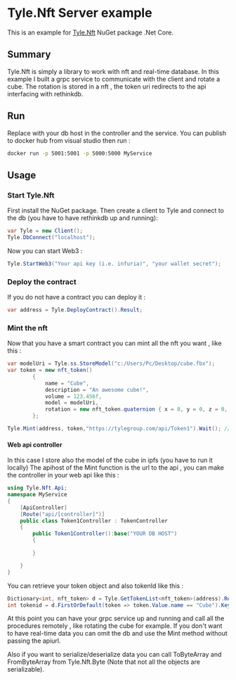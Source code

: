 # Tyle.Nft Server example

This is an example for [Tyle.Nft](https://www.nuget.org/packages/Tyle.Nft/) NuGet package .Net Core.

## Summary

Tyle.Nft is simply a library to work with nft and real-time database.
In this example I built a grpc service to communicate with the client and rotate a cube.
The rotation is stored in a nft , the token uri redirects to the api interfacing with rethinkdb.

## Run
Replace with your db host in the controller and the service.
You can publish to docker hub from visual studio then run :
```bash
docker run -p 5001:5001 -p 5000:5000 MyService
```

## Usage

### Start Tyle.Nft
First install the NuGet package.
Then create a client to Tyle and connect to the db (you have to have rethinkdb up and running):  
```c#
var Tyle = new Client();
Tyle.DbConnect("localhost");
```
Now you can start Web3 :
```c#
Tyle.StartWeb3("Your api key (i.e. infuria)", "your wallet secret");
```
### Deploy the contract
If you do not have a contract you can deploy it :
```c#
var address = Tyle.DeployContract().Result;
```
### Mint the nft
Now that you have a smart contract you can mint all the nft you want , like this :
```c#
var modelUri = Tyle.ss.StoreModel("c:/Users/Pc/Desktop/cube.fbx");
var token = new nft_token()
        {
            name = "Cube",
            description = "An awesome cube!",
            volume = 123.456f,
            model = modelUri,
            rotation = new nft_token.quaternion { x = 0, y = 0, z = 0, w = 0 }
        };

Tyle.Mint(address, token,"https://tylegroup.com/api/Token1").Wait(); // Will save data off-chain
```
#### Web api controller
In this case I store also the model of the cube in ipfs (you have to run it locally)
The apihost of the Mint function is the url to the api , you can make the controller 
in your web api like this :
```c#
using Tyle.Nft.Api;
namespace MyService
{
    [ApiController]
    [Route("api/[controller]")]
    public class Token1Controller : TokenController
    {
        public Token1Controller():base("YOUR DB HOST")
        {

        }

    }
}
```
You can retrieve your token object and also tokenId like this :
```c#
Dictionary<int, nft_token> d = Tyle.GetTokenList<nft_token>(address).Result;
int tokenid = d.FirstOrDefault(token => token.Value.name == "Cube").Key;
```

At this point you can have your grpc service up and running and call all the procedures remotely , like rotating the cube for example.
If you don't want to have real-time data you can omit the db and use the Mint method without passing the apiurl.

Also if you want to serialize/deserialize data you can call ToByteArray and FromByteArray from Tyle.Nft.Byte (Note that not all the objects are serializable).
